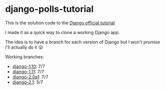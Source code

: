 # django-polls-tutorial

This is the solution code to the [Django official tutorial](https://docs.djangoproject.com/en/dev/intro/tutorial01/).

I made it as a quick way to clone a working Django app.

The idea is to have a branch for each version of Django but I won't promise I'll actually do it 😛

Working branches:

- [django-1.10](../../tree/django-1.10): 7/7
- [django-1.11](../../tree/django-1.11): 7/7
- [django-2.0a1](../../tree/django-2.0a1): 7/7
- [django-2.1](../../tree/django-2.1): 5/7

